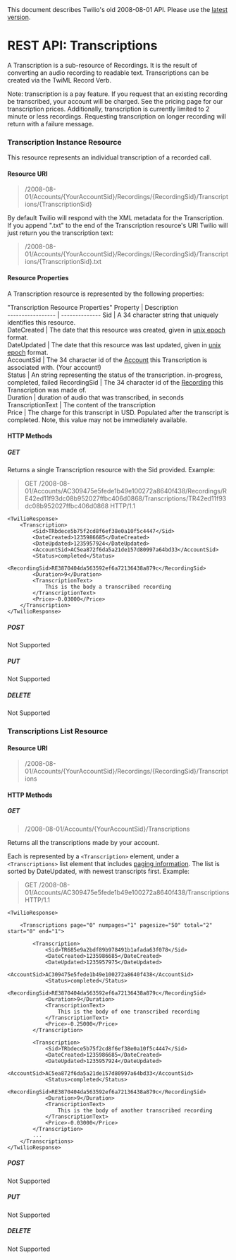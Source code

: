 <div id="version-info" class="alert">
    This document describes Twilio's old 2008-08-01 API. Please use the 
    <a href="/docs/api/rest">latest version</a>.
</div>

# REST API: Transcriptions

A Transcription is a sub-resource of Recordings. It is the result of converting an audio recording to readable text. Transcriptions can be created via the TwiML Record Verb.

<div class="alert alert-error">
Note: transcription is a pay feature. If you request that an existing recording be transcribed, your account will be charged. See the pricing page for our transcription prices. Additionally, transcription is currently limited to 2 minute or less recordings. Requesting transcription on longer recording will return with a failure message.
</div>







### Transcription Instance Resource

This resource represents an individual transcription of a recorded call. 

#### Resource URI

> /2008-08-01/Accounts/{YourAccountSid}/Recordings/{RecordingSid}/Transcriptions/{TranscriptionSid}
 
By default Twilio will respond with the XML metadata for the Transcription. If you append ".txt" to the end of the Transcription resource's URI Twilio will just return you the transcription text:

> /2008-08-01/Accounts/{YourAccountSid}/Recordings/{RecordingSid}/Transcriptions/{TranscriptionSid}.txt

#### Resource Properties

A Transcription resource is represented by the following properties:

"Transcription Resource Properties"
 Property          | Description                                                                                                                           
 ----------------- | --------------
 Sid               | A 34 character string that uniquely identifies this resource.                                                                           
 DateCreated       | The date that this resource was created, given in [unix epoch][1] format.                                                                
 DateUpdated       | The date that this resource was last updated, given in [unix epoch][1] format.                                                           
 AccountSid        | The 34 character id of the [Account][2] this Transcription is associated with. (Your account!)                                         
 Status       | An string representing the status of the transcription. in-progress, completed, failed
 RecordingSid      | The 34 character id of the [Recording][3] this Transcription was made of.                                                              
 Duration          | duration of audio that was transcribed, in seconds                                                                                     
 TranscriptionText | The content of the transcription                                                                                                       
 Price             | The charge for this transcript in USD. Populated after the transcript is completed. Note, this value may not be immediately available.

#### HTTP Methods

##### GET 

Returns a single Transcription resource with the Sid provided. Example: 

> GET /2008-08-01/Accounts/AC309475e5fede1b49e100272a8640f438/Recordings/RE42ed11f93dc08b952027ffbc406d0868/Transcriptions/TR42ed11f93dc08b952027ffbc406d0868 HTTP/1.1
~~~
<TwilioResponse>  
	<Transcription>
		<Sid>TRbdece5b75f2cd8f6ef38e0a10f5c4447</Sid>
		<DateCreated>1235986685</DateCreated>
		<DateUpdated>1235957924</DateUpdated>
		<AccountSid>AC5ea872f6da5a21de157d80997a64bd33</AccountSid>
		<Status>completed</Status>
		<RecordingSid>RE3870404da563592ef6a72136438a879c</RecordingSid>
		<Duration>9</Duration>
		<TranscriptionText>
		    This is the body a transcribed recording
		</TranscriptionText>
		<Price>-0.03000</Price>
	</Transcription>
</TwilioResponse>
~~~

##### POST 

Not Supported 

##### PUT 

Not Supported 

##### DELETE 

Not Supported



### Transcriptions List Resource

#### Resource URI

> /2008-08-01/Accounts/{YourAccountSid}/Recordings/{RecordingSid}/Transcriptions

#### HTTP Methods

##### GET

> /2008-08-01/Accounts/{YourAccountSid}/Transcriptions  

Returns all the transcriptions made by your account. 

Each is represented by a `<Transcription>` element, under a `<Transcriptions>` list element that includes [paging information][4]. The list is sorted by DateUpdated, with newest transcripts first. Example: 

> GET /2008-08-01/Accounts/AC309475e5fede1b49e100272a8640f438/Transcriptions HTTP/1.1
     
~~~
<TwilioResponse>

	<Transcriptions page="0" numpages="1" pagesize="50" total="2" start="0" end="1">

		<Transcription>
			<Sid>TR685e9a2bdf89b978491b1afada63f078</Sid>
			<DateCreated>1235986685</DateCreated>
			<DateUpdated>1235957975</DateUpdated>
			<AccountSid>AC309475e5fede1b49e100272a8640f438</AccountSid>
			<Status>completed</Status>
			<RecordingSid>RE3870404da563592ef6a72136438a879c</RecordingSid>
			<Duration>9</Duration>
			<TranscriptionText>
				This is the body of one transcribed recording
			</TranscriptionText>
			<Price>-0.25000</Price>
		</Transcription>
		
		<Transcription>
			<Sid>TRbdece5b75f2cd8f6ef38e0a10f5c4447</Sid>
			<DateCreated>1235986685</DateCreated>
			<DateUpdated>1235957924</DateUpdated>
			<AccountSid>AC5ea872f6da5a21de157d80997a64bd33</AccountSid>
			<Status>completed</Status>
			<RecordingSid>RE3870404da563592ef6a72136438a879c</RecordingSid>
			<Duration>9</Duration>
			<TranscriptionText>
				This is the body of another transcribed recording
			</TranscriptionText>
			<Price>-0.03000</Price>
		</Transcription>
		...
	</Transcriptions>
</TwilioResponse>	
~~~
##### POST 

Not Supported 

##### PUT

Not Supported 

##### DELETE

Not Supported 




 [1]: http://en.wikipedia.org/wiki/Unix_time
 [2]: account
 [3]: recording
 [4]: response#paging
